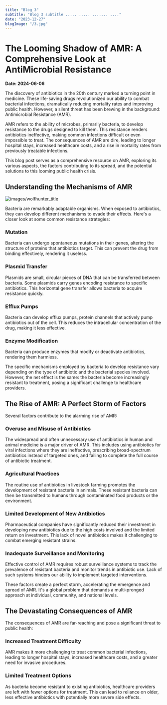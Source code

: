 ```yaml
---
title: "Blog 3"
subtitle: "Blog 3 subtitle ..... ..... ....... ...."
date: "2023-12-27"
blogImage: "/3.jpg"
---
```


# The Looming Shadow of AMR: A Comprehensive Look at AntiMicrobial Resistance

**Date: 2024-06-06**

The discovery of antibiotics in the 20th century marked a turning point in medicine. These life-saving drugs revolutionized our ability to combat bacterial infections, dramatically reducing mortality rates and improving public health. However, a silent threat has been brewing in the background: Antimicrobial Resistance (AMR).

AMR refers to the ability of microbes, primarily bacteria, to develop resistance to the drugs designed to kill them. This resistance renders antibiotics ineffective, making common infections difficult or even impossible to treat. The consequences of AMR are dire, leading to longer hospital stays, increased healthcare costs, and a rise in mortality rates from previously treatable infections.

This blog post serves as a comprehensive resource on AMR, exploring its various aspects, the factors contributing to its spread, and the potential solutions to this looming public health crisis.

## Understanding the Mechanisms of AMR

![images/wolfhunter_title](/4.jpg)

Bacteria are remarkably adaptable organisms. When exposed to antibiotics, they can develop different mechanisms to evade their effects. Here's a closer look at some common resistance strategies:

### Mutation

Bacteria can undergo spontaneous mutations in their genes, altering the structure of proteins that antibiotics target. This can prevent the drug from binding effectively, rendering it useless.

### Plasmid Transfer

Plasmids are small, circular pieces of DNA that can be transferred between bacteria. Some plasmids carry genes encoding resistance to specific antibiotics. This horizontal gene transfer allows bacteria to acquire resistance quickly.

### Efflux Pumps

Bacteria can develop efflux pumps, protein channels that actively pump antibiotics out of the cell. This reduces the intracellular concentration of the drug, making it less effective.

### Enzyme Modification

Bacteria can produce enzymes that modify or deactivate antibiotics, rendering them harmless.

The specific mechanisms employed by bacteria to develop resistance vary depending on the type of antibiotic and the bacterial species involved. However, the net effect is the same: the bacteria become increasingly resistant to treatment, posing a significant challenge to healthcare providers.

## The Rise of AMR: A Perfect Storm of Factors

Several factors contribute to the alarming rise of AMR:

### Overuse and Misuse of Antibiotics

The widespread and often unnecessary use of antibiotics in human and animal medicine is a major driver of AMR. This includes using antibiotics for viral infections where they are ineffective, prescribing broad-spectrum antibiotics instead of targeted ones, and failing to complete the full course of antibiotic treatment.

### Agricultural Practices

The routine use of antibiotics in livestock farming promotes the development of resistant bacteria in animals. These resistant bacteria can then be transmitted to humans through contaminated food products or the environment.

### Limited Development of New Antibiotics

Pharmaceutical companies have significantly reduced their investment in developing new antibiotics due to the high costs involved and the limited return on investment. This lack of novel antibiotics makes it challenging to combat emerging resistant strains.

### Inadequate Surveillance and Monitoring

Effective control of AMR requires robust surveillance systems to track the prevalence of resistant bacteria and monitor trends in antibiotic use. Lack of such systems hinders our ability to implement targeted interventions.

These factors create a perfect storm, accelerating the emergence and spread of AMR. It's a global problem that demands a multi-pronged approach at individual, community, and national levels.

## The Devastating Consequences of AMR

The consequences of AMR are far-reaching and pose a significant threat to public health:

### Increased Treatment Difficulty

AMR makes it more challenging to treat common bacterial infections, leading to longer hospital stays, increased healthcare costs, and a greater need for invasive procedures.

### Limited Treatment Options

As bacteria become resistant to existing antibiotics, healthcare providers are left with fewer options for treatment. This can lead to reliance on older, less effective antibiotics with potentially more severe side effects.
